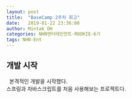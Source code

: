 ```yaml
---
layout: post
title:  "BaseCamp 2주차 회고"
date:   2019-01-22 23:36:00
author: Mintak OH
categories: NHN엔터테인먼트-ROOKIE-6기
tags: NHN-Ent
---
```


## 개발 시작
&nbsp;  본격적인 개발을 시작했다. <br/>
스프링과 자바스크립트를 처음 사용해보는 프로젝트다. <br/>

<!--stackedit_data:
eyJoaXN0b3J5IjpbLTk3NDUyODkxOV19
-->